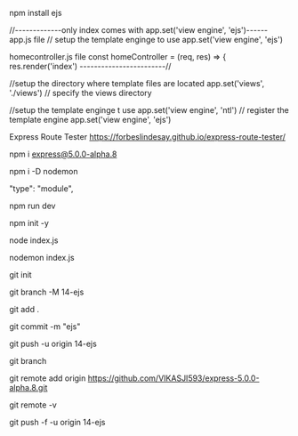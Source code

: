 npm install ejs

//-------------only index comes with app.set('view engine', 'ejs')------
app.js file
// setup the template enginge to use
app.set('view engine', 'ejs')

homecontroller.js file
const homeController = (req, res) => {
res.render('index')
------------------------//

//setup the directory where template files are located
app.set('views', './views') // specify the views directory

//setup the template enginge t use
app.set('view engine', 'ntl') // register the template engine
app.set('view engine', 'ejs')


Express Route Tester
https://forbeslindesay.github.io/express-route-tester/

npm i express@5.0.0-alpha.8

npm i -D nodemon

 "type": "module",

npm run dev

npm init -y

node index.js

nodemon index.js




git init

git branch -M 14-ejs

git add .

git commit -m "ejs"

git push -u origin 14-ejs

git branch

git remote add origin https://github.com/VIKASJI593/express-5.0.0-alpha.8.git

git remote -v

git push -f -u origin 14-ejs
